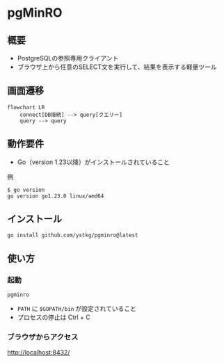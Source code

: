 # pgMinRO

## 概要

* PostgreSQLの参照専用クライアント
* ブラウザ上から任意のSELECT文を実行して、結果を表示する軽量ツール

## 画面遷移

```mermaid
flowchart LR
    connect[DB接続] --> query[クエリー]
    query --> query
```

## 動作要件

* Go（version 1.23以降）がインストールされていること

例

```ShellSession
$ go version
go version go1.23.0 linux/amd64
```

## インストール

```Shell
go install github.com/ystkg/pgminro@latest
```

## 使い方

### 起動

```Shell
pgminro
```

* `PATH` に `$GOPATH/bin` が設定されていること
* プロセスの停止は Ctrl + C

### ブラウザからアクセス

[http://localhost:8432/](http://localhost:8432/)
